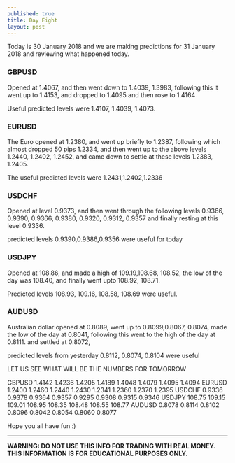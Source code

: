 ```yaml
---
published: true
title: Day Eight
layout: post
---
```

Today is 30 January 2018 and we are making predictions for 31 January 2018
and reviewing what happened today.

### GBPUSD  
Opened at 1.4067, and then went down to 1.4039, 1.3983, following this it went up to 1.4153, and dropped to 1.4095 and then rose to 1.4164

Useful predicted levels were 1.4107, 1.4039, 1.4073.

### EURUSD 
The Euro opened at 1.2380, and went up briefly to 1.2387, following which almost dropped 50 pips 1.2334, and then went up to the above levels 1.2440, 1.2402, 1.2452, and came down to settle at these levels 1.2383, 1.2405.

The useful predicted levels were 1.2431,1.2402,1.2336

### USDCHF  
Opened at level 0.9373, and then went through the following levels 0.9366, 0.9390, 0.9366, 0.9380,
0.9320, 0.9312, 0.9357 and finally resting at this level 0.9336.

predicted levels 0.9390,0.9386,0.9356 were useful for today 

### USDJPY  
Opened at 108.86, and made a high of 109.19,108.68, 108.52, the low of the day was 108.40,
and finally went upto 108.92, 108.71.

Predicted levels 108.93, 109.16, 108.58, 108.69 were useful.

### AUDUSD  
Australian dollar opened at 0.8089, went up to 0.8099,0.8067, 0.8074, made the low of the day at 0.8041, following this went to the high of the day at 0.8111. and settled at 0.8072,

predicted levels from yesterday 0.8112, 0.8074, 0.8104 were useful

LET US SEE WHAT WILL BE THE NUMBERS FOR TOMORROW

GBPUSD 1.4142    1.4236    1.4205    1.4189    1.4048    1.4079    1.4095    1.4094
EURUSD 1.2400    1.2460    1.2440    1.2430    1.2341    1.2360    1.2370    1.2395
USDCHF 0.9336    0.9378    0.9364    0.9357    0.9295    0.9308    0.9315    0.9346
USDJPY 108.75    109.15    109.01    108.95    108.35    108.48    108.55    108.77
AUDUSD 0.8078    0.8114    0.8102    0.8096    0.8042    0.8054    0.8060    0.8077

Hope you all have fun :)

----

**WARNING: DO NOT USE THIS INFO FOR TRADING WITH REAL MONEY. THIS INFORMATION IS FOR EDUCATIONAL PURPOSES ONLY.**
